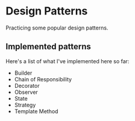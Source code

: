 # Design Patterns

Practicing some popular design patterns.

## Implemented patterns

Here's a list of what I've implemented here so far:
- Builder
- Chain of Responsibility
- Decorator
- Observer
- State
- Strategy
- Template Method

